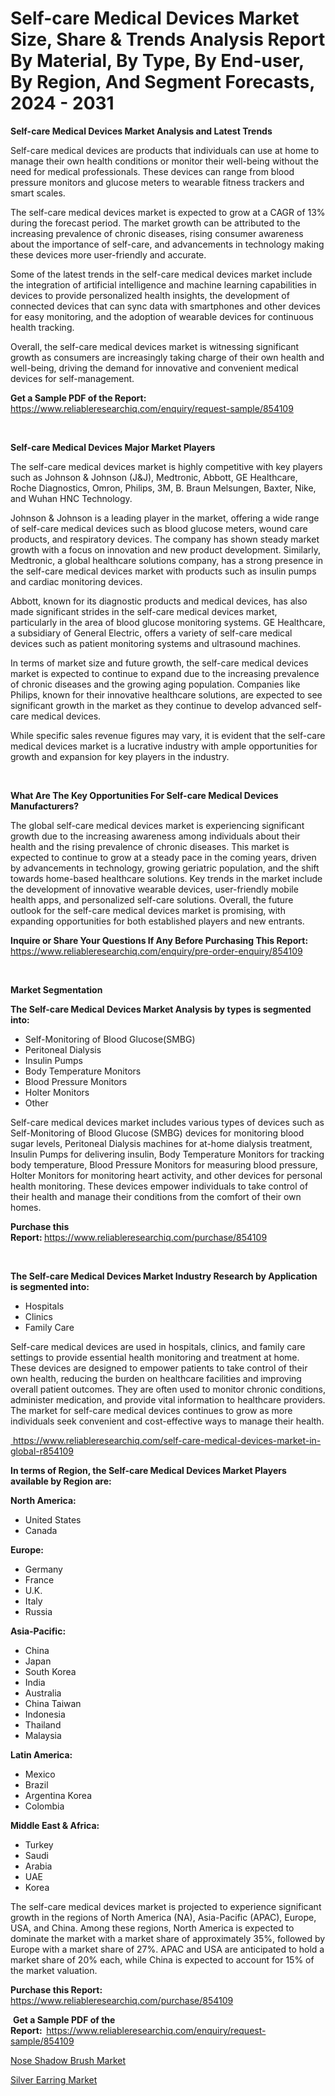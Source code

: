 <p><h1>Self-care Medical Devices Market Size, Share & Trends Analysis Report By Material, By Type, By End-user, By Region, And Segment Forecasts, 2024 - 2031</h1></p><p><strong>Self-care Medical Devices Market Analysis and Latest Trends</strong></p>
<p><p>Self-care medical devices are products that individuals can use at home to manage their own health conditions or monitor their well-being without the need for medical professionals. These devices can range from blood pressure monitors and glucose meters to wearable fitness trackers and smart scales.</p><p>The self-care medical devices market is expected to grow at a CAGR of 13% during the forecast period. The market growth can be attributed to the increasing prevalence of chronic diseases, rising consumer awareness about the importance of self-care, and advancements in technology making these devices more user-friendly and accurate.</p><p>Some of the latest trends in the self-care medical devices market include the integration of artificial intelligence and machine learning capabilities in devices to provide personalized health insights, the development of connected devices that can sync data with smartphones and other devices for easy monitoring, and the adoption of wearable devices for continuous health tracking.</p><p>Overall, the self-care medical devices market is witnessing significant growth as consumers are increasingly taking charge of their own health and well-being, driving the demand for innovative and convenient medical devices for self-management.</p></p>
<p><strong>Get a Sample PDF of the Report:&nbsp;</strong> <a href="https://www.reliableresearchiq.com/enquiry/request-sample/854109">https://www.reliableresearchiq.com/enquiry/request-sample/854109</a></p>
<p>&nbsp;</p>
<p><strong>Self-care Medical Devices Major Market Players</strong></p>
<p><p>The self-care medical devices market is highly competitive with key players such as Johnson & Johnson (J&J), Medtronic, Abbott, GE Healthcare, Roche Diagnostics, Omron, Philips, 3M, B. Braun Melsungen, Baxter, Nike, and Wuhan HNC Technology. </p><p>Johnson & Johnson is a leading player in the market, offering a wide range of self-care medical devices such as blood glucose meters, wound care products, and respiratory devices. The company has shown steady market growth with a focus on innovation and new product development. Similarly, Medtronic, a global healthcare solutions company, has a strong presence in the self-care medical devices market with products such as insulin pumps and cardiac monitoring devices.</p><p>Abbott, known for its diagnostic products and medical devices, has also made significant strides in the self-care medical devices market, particularly in the area of blood glucose monitoring systems. GE Healthcare, a subsidiary of General Electric, offers a variety of self-care medical devices such as patient monitoring systems and ultrasound machines.</p><p>In terms of market size and future growth, the self-care medical devices market is expected to continue to expand due to the increasing prevalence of chronic diseases and the growing aging population. Companies like Philips, known for their innovative healthcare solutions, are expected to see significant growth in the market as they continue to develop advanced self-care medical devices.</p><p>While specific sales revenue figures may vary, it is evident that the self-care medical devices market is a lucrative industry with ample opportunities for growth and expansion for key players in the industry.</p></p>
<p>&nbsp;</p>
<p><strong>What Are The Key Opportunities For Self-care Medical Devices Manufacturers?</strong></p>
<p><p>The global self-care medical devices market is experiencing significant growth due to the increasing awareness among individuals about their health and the rising prevalence of chronic diseases. This market is expected to continue to grow at a steady pace in the coming years, driven by advancements in technology, growing geriatric population, and the shift towards home-based healthcare solutions. Key trends in the market include the development of innovative wearable devices, user-friendly mobile health apps, and personalized self-care solutions. Overall, the future outlook for the self-care medical devices market is promising, with expanding opportunities for both established players and new entrants.</p></p>
<p><strong>Inquire or Share Your Questions If Any Before Purchasing This Report:</strong> <a href="https://www.reliableresearchiq.com/enquiry/pre-order-enquiry/854109">https://www.reliableresearchiq.com/enquiry/pre-order-enquiry/854109</a></p>
<p>&nbsp;</p>
<p><strong>Market Segmentation</strong></p>
<p><strong>The Self-care Medical Devices Market Analysis by types is segmented into:</strong></p>
<p><ul><li>Self-Monitoring of Blood Glucose(SMBG)</li><li>Peritoneal Dialysis</li><li>Insulin Pumps</li><li>Body Temperature Monitors</li><li>Blood Pressure Monitors</li><li>Holter Monitors</li><li>Other</li></ul></p>
<p><p>Self-care medical devices market includes various types of devices such as Self-Monitoring of Blood Glucose (SMBG) devices for monitoring blood sugar levels, Peritoneal Dialysis machines for at-home dialysis treatment, Insulin Pumps for delivering insulin, Body Temperature Monitors for tracking body temperature, Blood Pressure Monitors for measuring blood pressure, Holter Monitors for monitoring heart activity, and other devices for personal health monitoring. These devices empower individuals to take control of their health and manage their conditions from the comfort of their own homes.</p></p>
<p><strong>Purchase this Report:&nbsp;</strong><a href="https://www.reliableresearchiq.com/purchase/854109">https://www.reliableresearchiq.com/purchase/854109</a></p>
<p>&nbsp;</p>
<p><strong>The Self-care Medical Devices Market Industry Research by Application is segmented into:</strong></p>
<p><ul><li>Hospitals</li><li>Clinics</li><li>Family Care</li></ul></p>
<p><p>Self-care medical devices are used in hospitals, clinics, and family care settings to provide essential health monitoring and treatment at home. These devices are designed to empower patients to take control of their own health, reducing the burden on healthcare facilities and improving overall patient outcomes. They are often used to monitor chronic conditions, administer medication, and provide vital information to healthcare providers. The market for self-care medical devices continues to grow as more individuals seek convenient and cost-effective ways to manage their health.</p></p>
<p><a href="https://www.reliableresearchiq.com/self-care-medical-devices-market-in-global-r854109">&nbsp;https://www.reliableresearchiq.com/self-care-medical-devices-market-in-global-r854109</a></p>
<p><strong>In terms of Region, the Self-care Medical Devices Market Players available by Region are:</strong></p>
<p>
    <p> <strong> North America: </strong>
        <ul>
            <li>United States</li>
            <li>Canada</li>
        </ul>
        </p> 
    <p> <strong> Europe: </strong>
        <ul>
            <li>Germany</li>
            <li>France</li>
            <li>U.K.</li>
            <li>Italy</li>
            <li>Russia</li>
        </ul>
        </p> 
    <p> <strong> Asia-Pacific: </strong>
        <ul>
            <li>China</li>
            <li>Japan</li>
            <li>South Korea</li>
            <li>India</li>
            <li>Australia</li>
            <li>China Taiwan</li>
            <li>Indonesia</li>
            <li>Thailand</li>
            <li>Malaysia</li>
        </ul>
        </p> 
    <p> <strong> Latin America: </strong>
        <ul>
            <li>Mexico</li>
            <li>Brazil</li>
            <li>Argentina Korea</li>
            <li>Colombia</li>
        </ul>
        </p> 
    <p> <strong> Middle East & Africa: </strong>
        <ul>
            <li>Turkey</li>
            <li>Saudi</li>
            <li>Arabia</li>
            <li>UAE</li>
            <li>Korea</li>
        </ul>
    </p>
    </p>
<p><p>The self-care medical devices market is projected to experience significant growth in the regions of North America (NA), Asia-Pacific (APAC), Europe, USA, and China. Among these regions, North America is expected to dominate the market with a market share of approximately 35%, followed by Europe with a market share of 27%. APAC and USA are anticipated to hold a market share of 20% each, while China is expected to account for 15% of the market valuation.</p></p>
<p><strong>Purchase this Report: </strong><a href="https://www.reliableresearchiq.com/purchase/854109">https://www.reliableresearchiq.com/purchase/854109</a></p>
<p>&nbsp;<strong>Get a Sample PDF of the Report:&nbsp;&nbsp;</strong><a href="https://www.reliableresearchiq.com/enquiry/request-sample/854109">https://www.reliableresearchiq.com/enquiry/request-sample/854109</a></p>
<p><strong></strong></p>
<p><p><a href="https://medium.com/@sharquayrhodes1927/nose-shadow-brush-market-a-global-and-regional-analysis-2024-2031-e237ec138f9f">Nose Shadow Brush Market</a></p><p><a href="https://medium.com/@susanabraun1964/insights-into-the-silver-earring-industry-market-financial-status-market-size-and-revenue-63c52b9340b7">Silver Earring Market</a></p></p>